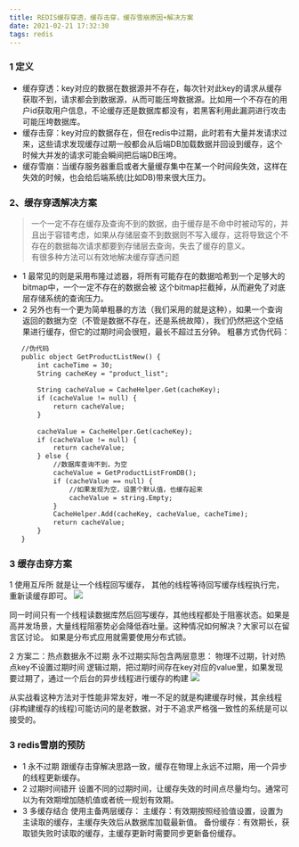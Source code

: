 ```yaml
---
title: REDIS缓存穿透，缓存击穿，缓存雪崩原因+解决方案
date: 2021-02-21 17:32:30
tags: redis
---
```

### 1 定义
  + 缓存穿透：key对应的数据在数据源并不存在，每次针对此key的请求从缓存获取不到，请求都会到数据源，从而可能压垮数据源。比如用一个不存在的用户id获取用户信息，不论缓存还是数据库都没有，若黑客利用此漏洞进行攻击可能压垮数据库。
  + 缓存击穿：key对应的数据存在，但在redis中过期，此时若有大量并发请求过来，这些请求发现缓存过期一般都会从后端DB加载数据并回设到缓存，这个时候大并发的请求可能会瞬间把后端DB压垮。
  + 缓存雪崩：当缓存服务器重启或者大量缓存集中在某一个时间段失效，这样在失效的时候，也会给后端系统(比如DB)带来很大压力。
  
### 2、缓存穿透解决方案

>   一个一定不存在缓存及查询不到的数据，由于缓存是不命中时被动写的，并且出于容错考虑，如果从存储层查不到数据则不写入缓存，这将导致这个不存在的数据每次请求都要到存储层去查询，失去了缓存的意义。   
   有很多种方法可以有效地解决缓存穿透问题
   
  + 1 最常见的则是采用布隆过滤器，将所有可能存在的数据哈希到一个足够大的bitmap中，一个一定不存在的数据会被 这个bitmap拦截掉，从而避免了对底层存储系统的查询压力。
  + 2 另外也有一个更为简单粗暴的方法（我们采用的就是这种），如果一个查询返回的数据为空（不管是数据不存在，还是系统故障），我们仍然把这个空结果进行缓存，但它的过期时间会很短，最长不超过五分钟。
      粗暴方式伪代码：
```xml
   //伪代码
   public object GetProductListNew() {
       int cacheTime = 30;
       String cacheKey = "product_list";
   
       String cacheValue = CacheHelper.Get(cacheKey);
       if (cacheValue != null) {
           return cacheValue;
       }
   
       cacheValue = CacheHelper.Get(cacheKey);
       if (cacheValue != null) {
           return cacheValue;
       } else {
           //数据库查询不到，为空
           cacheValue = GetProductListFromDB();
           if (cacheValue == null) {
               //如果发现为空，设置个默认值，也缓存起来
               cacheValue = string.Empty;
           }
           CacheHelper.Add(cacheKey, cacheValue, cacheTime);
           return cacheValue;
       }
   }

```

### 3 缓存击穿方案
1 使用互斥所
就是让一个线程回写缓存， 其他的线程等待回写缓存线程执行完，重新读缓存即可。
![](/../../static/redis/redis-缓存击穿.png)

同一时间只有一个线程读数据库然后回写缓存，其他线程都处于阻塞状态。如果是高并发场景，大量线程阻塞势必会降低吞吐量。这种情况如何解决？大家可以在留言区讨论。
如果是分布式应用就需要使用分布式锁。

2 方案二：热点数据永不过期
 永不过期实际包含两层意思：
 物理不过期，针对热点key不设置过期时间
 逻辑过期，把过期时间存在key对应的value里，如果发现要过期了，通过一个后台的异步线程进行缓存的构建
 ![](/../../static/redis/redis-缓存击穿-2.png)
 
 从实战看这种方法对于性能非常友好，唯一不足的就是构建缓存时候，其余线程(非构建缓存的线程)可能访问的是老数据，对于不追求严格强一致性的系统是可以接受的。




### 3 redis雪崩的预防
  + 1 永不过期 跟缓存击穿解决思路一致，缓存在物理上永远不过期，用一个异步的线程更新缓存。
  + 2 过期时间错开 设置不同的过期时间，让缓存失效的时间点尽量均匀。通常可以为有效期增加随机值或者统一规划有效期。
  + 3 多缓存结合
 使用主备两层缓存：
 主缓存：有效期按照经验值设置，设置为主读取的缓存，主缓存失效后从数据库加载最新值。
 备份缓存：有效期长，获取锁失败时读取的缓存，主缓存更新时需要同步更新备份缓存。
 

